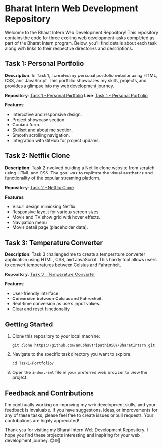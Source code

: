 # Bharat Intern Web Development Repository

Welcome to the Bharat Intern Web Development Repository! This repository contains the code for three exciting web development tasks completed as part of the Bharat Intern program. Below, you'll find details about each task along with links to their respective directories and descriptions.

## Task 1: Personal Portfolio

**Description**: In Task 1, I created my personal portfolio website using HTML, CSS, and JavaScript. This portfolio showcases my skills, projects, and provides a glimpse into my web development journey.

**Repository**: [Task 1 - Personal Portfolio](https://github.com/anubhavtripathi0509/BharatIntern/tree/main/Task1-Portfolio)
**Live**: [Task 1 - Personal Portfolio](https://anubhavtripathi0509.github.io/portfolio/)

**Features**:
- Interactive and responsive design.
- Project showcase section.
- Contact form.
- Skillset and about me section.
- Smooth scrolling navigation.
- Integration with GitHub for project updates.

## Task 2: Netflix Clone

**Description**: Task 2 involved building a Netflix clone website from scratch using HTML and CSS. The goal was to replicate the visual aesthetics and functionality of the popular streaming platform.

**Repository**: [Task 2 - Netflix Clone](https://github.com/anubhavtripathi0509/BharatIntern/tree/main/Task2-NetflixClone)

**Features**:
- Visual design mimicking Netflix.
- Responsive layout for various screen sizes.
- Movie and TV show grid with hover effects.
- Navigation menu.
- Movie detail page (placeholder data).

## Task 3: Temperature Converter

**Description**: Task 3 challenged me to create a temperature converter application using HTML, CSS, and JavaScript. This handy tool allows users to convert temperatures between Celsius and Fahrenheit.

**Repository**: [Task 3 - Temperature Converter](https://github.com/anubhavtripathi0509/BharatIntern/tree/main/Task3-TemperatureConverter)

**Features**:
- User-friendly interface.
- Conversion between Celsius and Fahrenheit.
- Real-time conversion as users input values.
- Clear and reset functionality.

## Getting Started

1. Clone this repository to your local machine:
   ```shell
   git clone https://github.com/anubhavtripathi0509/BharatIntern.git
   ```

2. Navigate to the specific task directory you want to explore:
   ```shell
   cd Task1-Portfolio/
   ```

3. Open the `index.html` file in your preferred web browser to view the project.

## Feedback and Contributions

I'm continually working on improving my web development skills, and your feedback is invaluable. If you have suggestions, ideas, or improvements for any of these tasks, please feel free to create issues or pull requests. Your contributions are highly appreciated!

Thank you for visiting my Bharat Intern Web Development Repository. I hope you find these projects interesting and inspiring for your web development journey. 😊🌐🚀